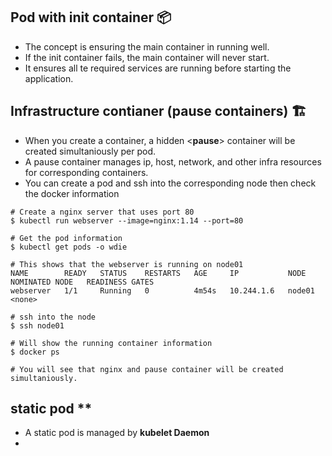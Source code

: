 ## Pod with init container 📦

- The concept is ensuring the main container in running well.
- If the init container fails, the main container will never start. 
- It ensures all te required services are running before starting the application.


## Infrastructure contianer (pause containers) 🏗

- When you create a container, a hidden <**pause**> container will be created simultaniously per pod.
- A pause container manages ip, host, network, and other infra resources for corresponding containers. 
- You can create a pod and ssh into the corresponding node then check the docker information 

```
# Create a nginx server that uses port 80 
$ kubectl run webserver --image=nginx:1.14 --port=80

# Get the pod information 
$ kubectl get pods -o wdie 

# This shows that the webserver is running on node01 
NAME        READY   STATUS    RESTARTS   AGE     IP           NODE     NOMINATED NODE   READINESS GATES
webserver   1/1     Running   0          4m54s   10.244.1.6   node01   <none>  

# ssh into the node 
$ ssh node01

# Will show the running container information 
$ docker ps 

# You will see that nginx and pause container will be created simultaniously.
```

## static pod **
- A static pod is managed by **kubelet Daemon**
- 
